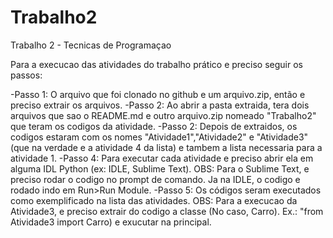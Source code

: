 # Trabalho2
Trabalho 2 - Tecnicas de Programaçao

Para a execucao das atividades do trabalho prático e preciso seguir os passos:

-Passo 1: O arquivo que foi clonado no github e um arquivo.zip, então e preciso extrair os arquivos.
-Passo 2: Ao abrir a pasta extraida, tera dois arquivos que sao o README.md e outro arquivo.zip nomeado "Trabalho2" que teram os codigos da atividade.
-Passo 2: Depois de extraidos, os codigos estaram com os nomes "Atividade1","Atividade2" e "Atividade3" (que na verdade e a atividade 4 da lista) e tambem a lista necessaria para a atividade 1.
-Passo 4: Para executar cada atividade e preciso abrir ela em alguma IDL Python (ex: IDLE, Sublime Text).
OBS: Para o Sublime Text, e preciso rodar o codigo no prompt de comando. Ja na IDLE, o codigo e rodado indo em Run>Run Module.
-Passo 5: Os códigos seram executados como exemplificado na lista das atividades.
OBS: Para a execucao da Atividade3, e preciso extrair do codigo a classe (No caso, Carro). Ex.: "from Atividade3 import Carro) e exucutar na principal.
